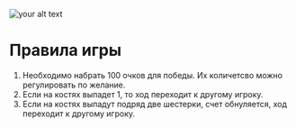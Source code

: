 ![your alt text](./pig-game.gif)

# Правила игры
1. Необходимо набрать 100 очков для победы.
Их количетсво можно регулировать по желание.
2. Если на костях выпадет 1, то ход переходит к другому игроку.
3. Если на костях выпадут подряд две шестерки, счет обнуляется, ход переходит к другому игроку.
